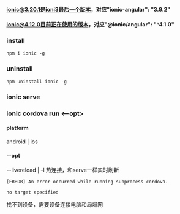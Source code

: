 #### ionic@3.20.1是ioni3最后一个版本，对应"ionic-angular": "3.9.2"

#### ionic@4.12.0目前正在使用的版本，对应"@ionic/angular": "^4.1.0"

### install

`npm i ionic -g`

### uninstall

`npm uninstall ionic -g`


### ionic serve

### ionic cordova run <platform> <--opt>

#### platform

android | ios

#### --opt

--livereload | -l 热连接，和serve一样实时刷新

```
[ERROR] An error occurred while running subprocess cordova.

no target specified
```
找不到设备，需要设备连接电脑和局域网
